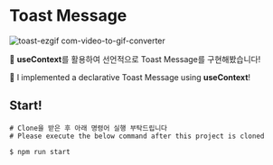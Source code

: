 # Toast Message 

![toast-ezgif com-video-to-gif-converter](https://github.com/user-attachments/assets/ab9e87c2-2044-49fb-970c-c4961a4e4921)

👤 **useContext**를 활용하여 선언적으로 Toast Message를 구현해봤습니다!

👤 I implemented a declarative Toast Message using **useContext**!

## Start!

```
# Clone을 받은 후 아래 명령어 실행 부탁드립니다
# Please execute the below command after this project is cloned

$ npm run start
```
